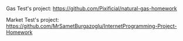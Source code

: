 Gas Test's project: https://github.com/Pixificial/natural-gas-homework

Market Test's project: https://github.com/MrSametBurgazoglu/InternetProgramming-Project-Homework
